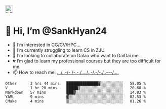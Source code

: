 ##  <img src="https://user-images.githubusercontent.com/1303154/88677602-1635ba80-d120-11ea-84d8-d263ba5fc3c0.gif" width="24px" alt="hi"> 
# 👋 Hi, I’m @SankHyan24
- 👀 I’m interested in CG/CV/HPC...
- 🌱 I’m currently struggling to learn CS in ZJU.
- 💞️ I’m looking to collaborate on Dalao who want to DaiDai me.
- 💔 I’m glad to learn my professional courses but they are too difficult for me.
- 📫 How to reach me: [.../..-/-./-.-./..../..-/.-/-./..---/....](mailto:sunchuan24@gmail.com)

<!---
SankHyan24/SankHyan24 is a ✨ special ✨ repository because its `README.md` (this file) appears on your GitHub profile.
You can click the Preview link to take a look at your changes.
--->
<!--START_SECTION:waka-->
```text
Other      3 hrs 44 mins   ██████████████▓░░░░░░░░░░   58.05 % 
V          1 hr 20 mins    █████▒░░░░░░░░░░░░░░░░░░░   20.68 % 
Markdown   57 mins         ███▓░░░░░░░░░░░░░░░░░░░░░   14.83 % 
YAML       9 mins          ▓░░░░░░░░░░░░░░░░░░░░░░░░   02.53 % 
CMake      4 mins          ▒░░░░░░░░░░░░░░░░░░░░░░░░   01.26 % 
```
<!--END_SECTION:waka-->
